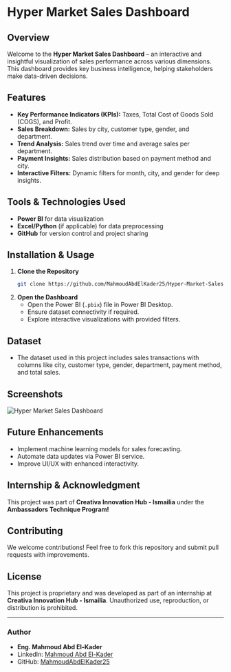 # Hyper Market Sales Dashboard

## Overview
Welcome to the **Hyper Market Sales Dashboard** – an interactive and insightful visualization of sales performance across various dimensions. This dashboard provides key business intelligence, helping stakeholders make data-driven decisions.

## Features
- **Key Performance Indicators (KPIs):** Taxes, Total Cost of Goods Sold (COGS), and Profit.
- **Sales Breakdown:** Sales by city, customer type, gender, and department.
- **Trend Analysis:** Sales trend over time and average sales per department.
- **Payment Insights:** Sales distribution based on payment method and city.
- **Interactive Filters:** Dynamic filters for month, city, and gender for deep insights.

## Tools & Technologies Used
- **Power BI** for data visualization
- **Excel/Python** (if applicable) for data preprocessing
- **GitHub** for version control and project sharing

## Installation & Usage
1. **Clone the Repository**
   ```sh
   git clone https://github.com/MahmoudAbdElKader25/Hyper-Market-Sales.git
   ```
2. **Open the Dashboard**
   - Open the Power BI (`.pbix`) file in Power BI Desktop.
   - Ensure dataset connectivity if required.
   - Explore interactive visualizations with provided filters.

## Dataset
- The dataset used in this project includes sales transactions with columns like city, customer type, gender, department, payment method, and total sales.

## Screenshots
![Hyper Market Sales Dashboard](hyper_market_sales_dashboard.jpg)

## Future Enhancements
- Implement machine learning models for sales forecasting.
- Automate data updates via Power BI service.
- Improve UI/UX with enhanced interactivity.

## Internship & Acknowledgment
This project was part of **Creativa Innovation Hub - Ismailia** under the **Ambassadors Technique Program!**

## Contributing
We welcome contributions! Feel free to fork this repository and submit pull requests with improvements.

## License
This project is proprietary and was developed as part of an internship at **Creativa Innovation Hub - Ismailia**. Unauthorized use, reproduction, or distribution is prohibited.

---

### Author
- **Eng. Mahmoud Abd El-Kader**
- LinkedIn: [Mahmoud Abd El-Kader](https://www.linkedin.com/in/mahmoud-abd-el-kader-66a6a8308/)
- GitHub: [MahmoudAbdElKader25](https://github.com/MahmoudAbdElKader25)

